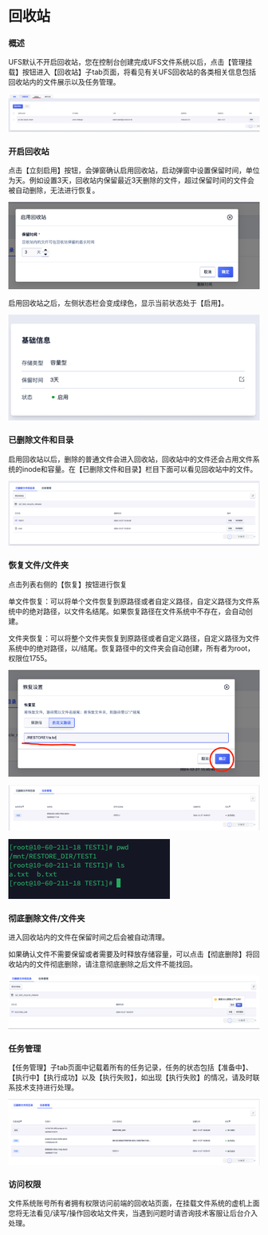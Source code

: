 # 回收站
### 概述
UFS默认不开启回收站，您在控制台创建完成UFS文件系统以后，点击【管理挂载】按钮进入【回收站】子tab页面，将看见有关UFS回收站的各类相关信息包括回收站内的文件展示以及任务管理。

![](/images/ufs_recycle0.png)

### 开启回收站
点击【立刻启用】按钮，会弹窗确认启用回收站，启动弹窗中设置保留时间，单位为天。例如设置3天，回收站内保留最近3天删除的文件，超过保留时间的文件会被自动删除，无法进行恢复。

![](/images/ufs_recycle1.png)

启用回收站之后，左侧状态栏会变成绿色，显示当前状态处于【启用】。

![](/images/ufs_recycle2.png)

### 已删除文件和目录
启用回收站以后，删除的普通文件会进入回收站，回收站中的文件还会占用文件系统的inode和容量。在【已删除文件和目录】栏目下面可以看见回收站中的文件。

![](/images/ufs_recycle3.png)

### 恢复文件/文件夹
点击列表右侧的【恢复】按钮进行恢复

单文件恢复：可以将单个文件恢复到原路径或者自定义路径，自定义路径为文件系统中的绝对路径，以文件名结尾。如果恢复路径在文件系统中不存在，会自动创建。

文件夹恢复：可以将整个文件夹恢复到原路径或者自定义路径，自定义路径为文件系统中的绝对路径，以/结尾。恢复路径中的文件夹会自动创建，所有者为root，权限位1755。

![](/images/ufs_recycle4.png)

![](/images/ufs_recycle5.png)

![](/images/ufs_recycle6.png)

### 彻底删除文件/文件夹
进入回收站内的文件在保留时间之后会被自动清理。

如果确认文件不需要保留或者需要及时释放存储容量，可以点击【彻底删除】将回收站内的文件彻底删除，请注意彻底删除之后文件不能找回。

![](/images/ufs_recycle7.png)

### 任务管理
【任务管理】子tab页面中记载着所有的任务记录，任务的状态包括【准备中】、【执行中】【执行成功】以及【执行失败】，如出现【执行失败】的情况，请及时联系技术支持进行处理。

![](/images/ufs_recycle8.png)

### 访问权限
文件系统账号所有者拥有权限访问前端的回收站页面，在挂载文件系统的虚机上面您将无法看见/读写/操作回收站文件夹，当遇到问题时请咨询技术客服让后台介入处理。